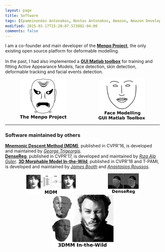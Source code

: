 ```yaml
---
layout: page
title: Software
tags: [Epameinondas Antonakos, Nontas Antonakos, Amazon, Amazon Development Center Germany, Imperial College London, Computer Vision, Deformable Models, Menpo]
modified: 2015-03-17T15:20:07.573882-04:00
comments: false
---
```


I am a co-founder and main developer of the [**Menpo Project**](/software/menpo_project), the only existing open source platform for deformable modelling.<br/><br/>
In the past, I had also implemented a [**GUI Matlab toolbox**](/software/aam_matlab) for training and fitting Active Appearance Models, face detection, skin detection, deformable tracking and facial events detection.

<center>
  <a href="/software/menpo_project"><img src="menpo_project_icon.png" alt="The Menpo Project" width="30%" style="padding-right: 20%"></a>
  <a href="/software/aam_matlab"><img src="aam_matlab_icon.png" alt="Face Modelling GUI Matlab Toolbox" width="30%"></a>
</center>

<hr>

### Software maintained by others
[**Mnemonic Descent Method (MDM)**](http://github.com/trigeorgis/mdm), published in CVPR'16, is developed and maintained by [*George Trigeorgis*](http://trigeorgis.com/).<br/>
[**DenseReg**](http://alpguler.com/DenseReg.html), published in CVPR'17, is developed and maintained by [*Rıza Alp Güler*](http://alpguler.com/).
[**3D Morphable Model In-the-Wild**](http://github.com/menpo/itwmm), published in CVPR'18 and T-PAMI, is developed and maintained by [*James Booth*](http://www.jamesabooth.com/) and [*Anastasios Roussos*](https://www.doc.ic.ac.uk/~aroussos/).

<center>
  <a href="http://github.com/trigeorgis/mdm"><img src="mdm_icon.png" alt="MDM" width="32%" style="padding-right: 20%"></a>
  <a href="http://alpguler.com/DenseReg.html"><img src="densereg_icon.png" alt="DenseReg" width="20%"></a> <br/> 
  <a href="http://github.com/menpo/itwmm"><img src="itwmm_icon.png" alt="3DMM" width="40%"></a>
</center>
